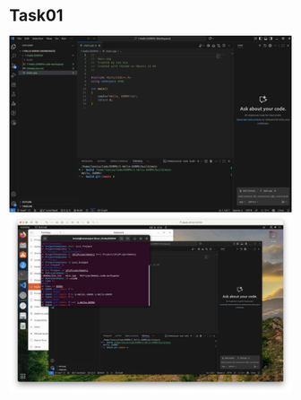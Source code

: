 # Task01

![使用 CMakeLists.txt 成功编译运行了 Hello DXRMV](./6661758191692_.pic.jpg "使用 CMakeLists.txt 成功编译运行了 Hello DXRMV")
![成功安装 Ubuntu，并配置好 VSCode](./6671758191737_.pic_hd.jpg "成功安装 Ubuntu，并配置好 VSCode")
